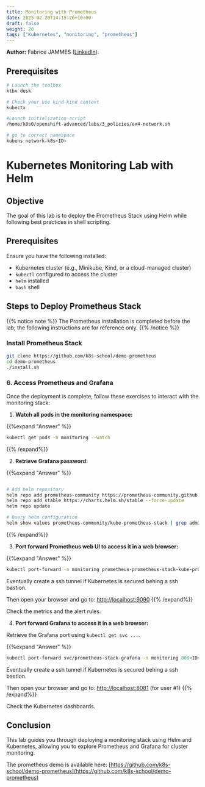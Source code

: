 ```yaml
---
title: Monitoring with Prometheus
date: 2025-02-20T14:15:26+10:00
draft: false
weight: 20
tags: ["Kubernetes", "monitoring", "prometheus"]
---
```


**Author:** Fabrice JAMMES ([LinkedIn](https://www.linkedin.com/in/fabrice-jammes-5b29b042/)).

## Prerequisites

```bash
# Launch the toolbox
ktbx desk

# Check your use kind-kind context
kubectx

#Launch initialization script
/home/k8s0/openshift-advanced/labs/3_policies/ex4-network.sh

# go to correct namespace
kubens network-k8s<ID>
```


# Kubernetes Monitoring Lab with Helm

## Objective
The goal of this lab is to deploy the Prometheus Stack using Helm while following best practices in shell scripting.

## Prerequisites
Ensure you have the following installed:
- Kubernetes cluster (e.g., Minikube, Kind, or a cloud-managed cluster)
- `kubectl` configured to access the cluster
- `helm` installed
- `bash` shell

## Steps to Deploy Prometheus Stack

{{% notice note %}}
The Prometheus installation is completed before the lab; the following instructions are for reference only.
{{% /notice %}}

### Install Prometheus Stack
```bash
git clone https://github.com/k8s-school/demo-prometheus
cd demo-prometheus
./install.sh
```

### 6. Access Prometheus and Grafana

Once the deployment is complete, follow these exercises to interact with the monitoring stack:

1. **Watch all pods in the monitoring namespace:**

{{%expand "Answer" %}}
```bash
kubectl get pods -n monitoring --watch
```
{{% /expand%}}

2. **Retrieve Grafana password:**

{{%expand "Answer" %}}
```bash

# Add helm repository
helm repo add prometheus-community https://prometheus-community.github.io/helm-charts || echo "Unable to add repo prometheus-community"
helm repo add stable https://charts.helm.sh/stable --force-update
helm repo update

# Query helm configuration
helm show values prometheus-community/kube-prometheus-stack | grep adminPassword
```
{{% /expand%}}

3. **Port forward Prometheus web UI to access it in a web browser:**

{{%expand "Answer" %}}
```bash
kubectl port-forward -n monitoring prometheus-prometheus-stack-kube-prom-prometheus-0 9090
```

Eventually create a ssh tunnel if Kubernetes is secured behing a ssh bastion.

Then open your browser and go to: [http://localhost:9090](http://localhost:9090)
{{% /expand%}}

Check the metrics and the alert rules.

4. **Port forward Grafana to access it in a web browser:**

Retrieve the Grafana port using `kubectl get svc ...`.

{{%expand "Answer" %}}
```bash
kubectl port-forward svc/prometheus-stack-grafana -n monitoring 808<ID>:80
```

Eventually create a ssh tunnel if Kubernetes is secured behing a ssh bastion.

Then open your browser and go to: [http://localhost:8081](http://localhost:8081) (for user #1)
{{% /expand%}}

Check the Kubernetes dashboards.

## Conclusion
This lab guides you through deploying a monitoring stack using Helm and Kubernetes, allowing you to explore Prometheus and Grafana for cluster monitoring.

The prometheus demo is available here: [https://github.com/k8s-school/demo-prometheus](https://github.com/k8s-school/demo-prometheus)
